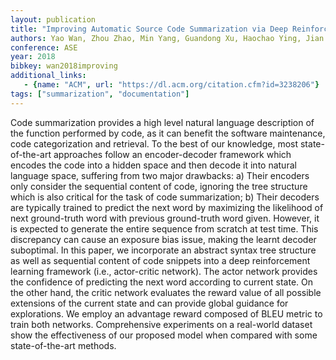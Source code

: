```yaml
---
layout: publication
title: "Improving Automatic Source Code Summarization via Deep Reinforcement Learning"
authors: Yao Wan, Zhou Zhao, Min Yang, Guandong Xu, Haochao Ying, Jian Wu, Philip S. Yu
conference: ASE
year: 2018
bibkey: wan2018improving
additional_links:
   - {name: "ACM", url: "https://dl.acm.org/citation.cfm?id=3238206"}
tags: ["summarization", "documentation"]
---
```

Code summarization provides a high level natural language description of the function performed by code, as it can benefit the software maintenance, code categorization and retrieval. To the best of our knowledge, most state-of-the-art approaches follow an encoder-decoder framework which encodes the code into a hidden space and then decode it into natural language space, suffering from two major drawbacks: a) Their encoders only consider the sequential content of code, ignoring the tree structure which is also critical for the task of code summarization; b) Their decoders are typically trained to predict the next word by maximizing the likelihood of next ground-truth word with previous ground-truth word given. However, it is expected to generate the entire sequence from scratch at test time. This discrepancy can cause an exposure bias issue, making the learnt decoder suboptimal. In this paper, we incorporate an abstract syntax tree structure as well as sequential content of code snippets into a deep reinforcement learning framework (i.e., actor-critic network). The actor network provides the confidence of predicting the next word according to current state. On the other hand, the critic network evaluates the reward value of all possible extensions of the current state and can provide global guidance for explorations. We employ an advantage reward composed of BLEU metric to train both networks. Comprehensive experiments on a real-world dataset show the effectiveness of our proposed model when compared with some state-of-the-art methods.
